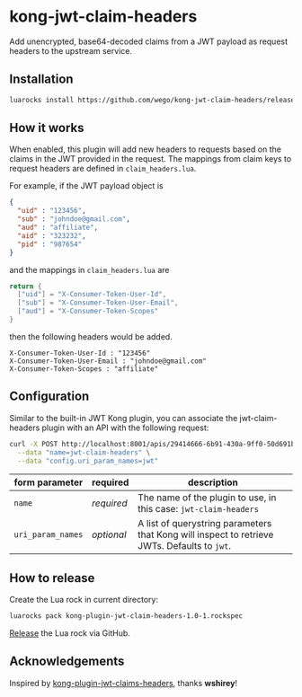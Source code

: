 # kong-jwt-claim-headers

Add unencrypted, base64-decoded claims from a JWT payload as request headers to
the upstream service.

## Installation

```bash
luarocks install https://github.com/wego/kong-jwt-claim-headers/releases/download/v1.0.0/kong-jwt-claim-headers-1.0-1.src.rock
```

## How it works

When enabled, this plugin will add new headers to requests based on the claims 
in the JWT provided in the request. The mappings from claim keys to request headers are defined in `claim_headers.lua`.

For example, if the JWT payload object is

```json
{
  "uid" : "123456",
  "sub" : "johndoe@gmail.com",
  "aud" : "affiliate",
  "aid" : "323232",
  "pid" : "987654"
}
```

and the mappings in `claim_headers.lua` are

```lua
return {
  ["uid"] = "X-Consumer-Token-User-Id",
  ["sub"] = "X-Consumer-Token-User-Email",
  ["aud"] = "X-Consumer-Token-Scopes"
}
```

then the following headers would be added.

```
X-Consumer-Token-User-Id : "123456"
X-Consumer-Token-User-Email : "johndoe@gmail.com"
X-Consumer-Token-Scopes : "affiliate"
```

## Configuration

Similar to the built-in JWT Kong plugin, you can associate the jwt-claim-headers
plugin with an API with the following request:

```bash
curl -X POST http://localhost:8001/apis/29414666-6b91-430a-9ff0-50d691b03a45/plugins \
  --data "name=jwt-claim-headers" \
  --data "config.uri_param_names=jwt"
```

form parameter|required|description
---|---|---
`name`|*required*|The name of the plugin to use, in this case: `jwt-claim-headers`
`uri_param_names`|*optional*|A list of querystring parameters that Kong will inspect to retrieve JWTs. Defaults to `jwt`.

## How to release

Create the Lua rock in current directory:
```bash
luarocks pack kong-plugin-jwt-claim-headers-1.0-1.rockspec
```

[Release](https://github.com/wego/kong-jwt-claim-headers/releases) the Lua rock via GitHub.

## Acknowledgements

Inspired by [kong-plugin-jwt-claims-headers](https://github.com/wshirey/kong-plugin-jwt-claims-headers), thanks **wshirey**!
